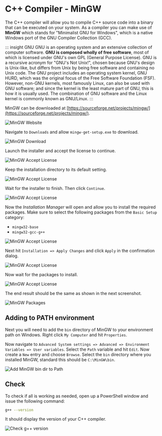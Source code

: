 # C++ Compiler - MinGW

The C++ compiler will allow you to compile C++ source code into a binary that can be executed on your system.
As a compiler you can make use of **MinGW** which stands for "Minimalist GNU for Windows", which is a native Windows port of the GNU Compiler Collection (GCC).

::: insight GNU
GNU is an operating system and an extensive collection of computer software. **GNU is composed wholly of free software**, most of which is licensed under GNU's own GPL (General Purpose License). GNU is a recursive acronym for "GNU's Not Unix!", chosen because GNU's design is Unix-like, but differs from Unix by being free software and containing no Unix code. The GNU project includes an operating system kernel, GNU HURD, which was the original focus of the Free Software Foundation (FSF). However, non-GNU kernels, most famously Linux, can also be used with GNU software; and since the kernel is the least mature part of GNU, this is how it is usually used. The combination of GNU software and the Linux kernel is commonly known as GNU/Linux.
:::

MinGW can be downloaded at [https://sourceforge.net/projects/mingw/](https://sourceforge.net/projects/mingw/).

![MinGW Website](./img/step-01-mingw-site.png)

Navigate to `Downloads` and allow `mingw-get-setup.exe` to download.

![MinGW Download](./img/step-02-download.png)

Launch the installer and accept the license to continue.

![MinGW Accept License](./img/step-03-license.png)

Keep the installation directory to its default setting.

![MinGW Accept License](./img/step-04-destination.png)

Wait for the installer to finish. Then click `Continue`.

![MinGW Accept License](./img/step-05-installed.png)

Now the *Installation Manager* will open and allow you to install the required packages. Make sure to select the following packages from the `Basic Setup` category:

* `mingw32-base`
* `mingw32-gcc-g++`

![MinGW Accept License](./img/step-06-packages.png)

Next hit `Installation => Apply Changes` and click `Apply` in the confirmation dialog.

![MinGW Accept License](./img/step-07-apply.png)

Now wait for the packages to install.

![MinGW Accept License](./img/step-08-finished.png)

The end result should be the same as shown in the next screenshot.

![MinGW Packages](./img/step-09-all-green.png)

## Adding to PATH environment

Next you will need to add the `bin` directory of MinGW to your environment path on Windows. Right click `My Computer` and hit `Properties`.

Now navigate to `Advanced System settings => Advanced => Environment Variables => User variables`. Select the `Path` variable and hit `Edit`. Now create a `New` entry and choose `Browse`. Select the `bin` directory where you installed MinGW, standard this should be `C:\MinGW\bin`.

![Add MinGW bin dir to Path](./img/step-10-path.png)

## Check

To check if all is working as needed, open up a PowerShell window and issue the following command:

```bash
g++ --version
```

It should display the version of your C++ compiler.

![Check g++ version](./img/step-11-version.png)

